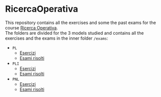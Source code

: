 # RicercaOperativa

This repository contains all the exercises and some the past exams for the course [Ricerca Operativa](https://homes.di.unimi.it/righini/Didattica/RicercaOperativa/RicercaOperativa.htm).  
The folders are divided for the 3 models studied and contains all the exercises and the exams in the inner folder `/exams`:

- `PL`
  - [Esercizi](PL)
  - [Esami risolti](PL/Exams)
- `PLI`
  - [Esercizi](PLI)
  - [Esami risolti](PLI/Exams)
- `PNL`
  - [Esercizi](PNL/Esercizi_vari)
  - [Esami risolti](PNL/Exams)
